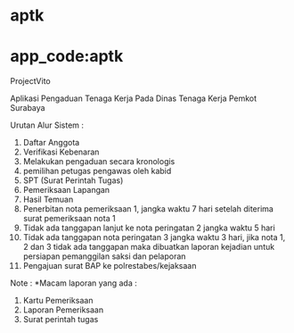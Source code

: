 aptk
====
app_code:aptk
====
ProjectVito

Aplikasi Pengaduan Tenaga Kerja Pada Dinas Tenaga Kerja Pemkot Surabaya

Urutan Alur Sistem :

1. Daftar Anggota
2. Verifikasi Kebenaran
3. Melakukan pengaduan secara kronologis
4. pemilihan petugas pengawas oleh kabid
5. SPT (Surat Perintah Tugas)
6. Pemeriksaan Lapangan
7. Hasil Temuan
8. Penerbitan nota pemeriksaan 1, jangka waktu 7 hari setelah diterima surat pemeriksaan nota 1
9. Tidak ada tanggapan lanjut ke nota peringatan 2 jangka waktu 5 hari
10. Tidak ada tanggapan nota peringatan 3 jangka waktu 3 hari, jika nota 1, 2 dan 3 tidak ada tanggapan maka dibuatkan laporan kejadian untuk persiapan pemanggilan saksi dan pelaporan
11. Pengajuan surat BAP ke polrestabes/kejaksaan

Note :
*Macam laporan yang ada :
1. Kartu Pemeriksaan
2. Laporan Pemeriksaan
3. Surat perintah tugas